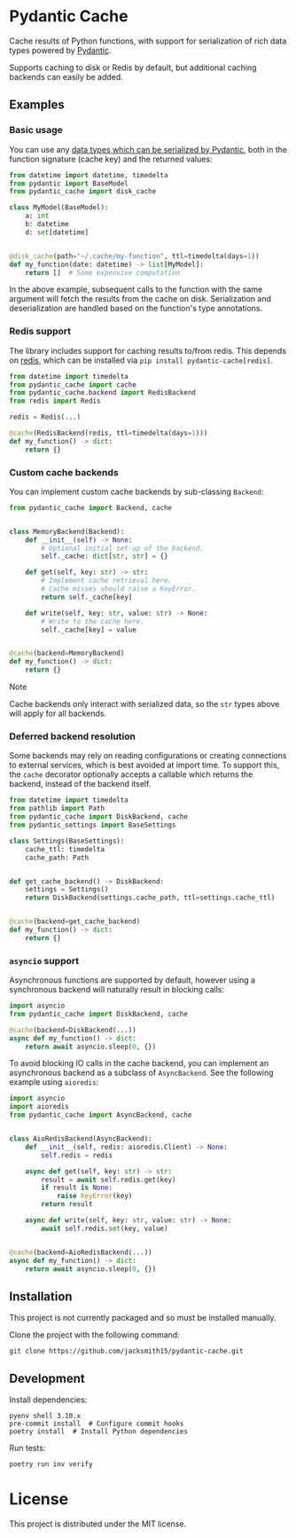 # Pydantic Cache

Cache results of Python functions, with support for serialization of rich data types powered by [Pydantic](https://docs.pydantic.dev/latest/).

Supports caching to disk or Redis by default, but additional caching backends can easily be added.

## Examples

### Basic usage

You can use any [data types which can be serialized by Pydantic](https://docs.pydantic.dev/latest/concepts/types/), both in the function signature (cache key) and the returned values:

```python
from datetime import datetime, timedelta
from pydantic import BaseModel
from pydantic_cache import disk_cache

class MyModel(BaseModel):
    a: int
    b: datetime
    d: set[datetime]


@disk_cache(path="~/.cache/my-function", ttl=timedelta(days=1))
def my_function(date: datetime) -> list[MyModel]:
    return []  # Some expensive computation
```

In the above example, subsequent calls to the function with the same argument will fetch the results from the cache on disk. Serialization and deserialization are handled based on the function's type annotations.

### Redis support

The library includes support for caching results to/from redis. This depends on [redis](https://pypi.org/project/redis/), which can be installed via `pip install pydantic-cache[redis]`.

```python
from datetime import timedelta
from pydantic_cache import cache
from pydantic_cache.backend import RedisBackend
from redis import Redis

redis = Redis(...)

@cache(RedisBackend(redis, ttl=timedelta(days=1)))
def my_function() -> dict:
    return {}
```

### Custom cache backends

You can implement custom cache backends by sub-classing `Backend`:

```python
from pydantic_cache import Backend, cache


class MemoryBackend(Backend):
    def __init__(self) -> None:
        # Optional initial set-up of the backend.
        self._cache: dict[str, str] = {}

    def get(self, key: str) -> str:
        # Implement cache retrieval here.
        # Cache misses should raise a KeyError.
        return self._cache[key]

    def write(self, key: str, value: str) -> None:
        # Write to the cache here.
        self._cache[key] = value


@cache(backend=MemoryBackend)
def my_function() -> dict:
    return {}
```

> [!NOTE]
> Cache backends only interact with serialized data, so the `str` types above will apply for all backends.

### Deferred backend resolution

Some backends may rely on reading configurations or creating connections to external services, which is best avoided at import time. To support this, the `cache` decorator optionally accepts a callable which returns the backend, instead of the backend itself.

```python
from datetime import timedelta
from pathlib import Path
from pydantic_cache import DiskBackend, cache
from pydantic_settings import BaseSettings

class Settings(BaseSettings):
    cache_ttl: timedelta
    cache_path: Path


def get_cache_backend() -> DiskBackend:
    settings = Settings()
    return DiskBackend(settings.cache_path, ttl=settings.cache_ttl)


@cache(backend=get_cache_backend)
def my_function() -> dict:
    return {}
```

### `asyncio` support

Asynchronous functions are supported by default, however using a synchronous backend will naturally result in blocking calls:

```python
import asyncio
from pydantic_cache import DiskBackend, cache

@cache(backend=DiskBackend(...))
async def my_function() -> dict:
    return await asyncio.sleep(0, {})
```

To avoid blocking IO calls in the cache backend, you can implement an asynchronous backend as a subclass of `AsyncBackend`. See the following example using `aioredis`:

```python
import asyncio
import aioredis
from pydantic_cache import AsyncBackend, cache


class AioRedisBackend(AsyncBackend):
    def __init__(self, redis: aioredis.Client) -> None:
        self.redis = redis

    async def get(self, key: str) -> str:
        result = await self.redis.get(key)
        if result is None:
            raise KeyError(key)
        return result

    async def write(self, key: str, value: str) -> None:
        await self.redis.set(key, value)


@cache(backend=AioRedisBackend(...))
async def my_function() -> dict:
    return await asyncio.sleep(0, {})
```

## Installation

This project is not currently packaged and so must be installed manually.

Clone the project with the following command:

```
git clone https://github.com/jacksmith15/pydantic-cache.git
```

## Development

Install dependencies:

```shell
pyenv shell 3.10.x
pre-commit install  # Configure commit hooks
poetry install  # Install Python dependencies
```

Run tests:

```shell
poetry run inv verify
```

# License

This project is distributed under the MIT license.
